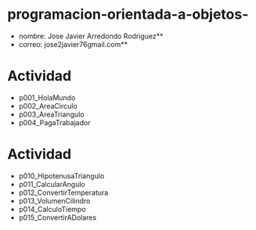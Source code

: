 # programacion-orientada-a-objetos-

- nombre: Jose Javier Arredondo Rodriguez**
- correo: jose2javier76gmail.com**

# Actividad 
- p001_HolaMundo
- p002_AreaCirculo
- p003_AreaTriangulo
- p004_PagaTrabajador

# Actividad
- p010_HipotenusaTriangulo
- p011_CalcularAngulo
- p012_ConvertirTemperatura
- p013_VolumenCilindro
- p014_CalculoTiempo
- p015_ConvertirADolares
